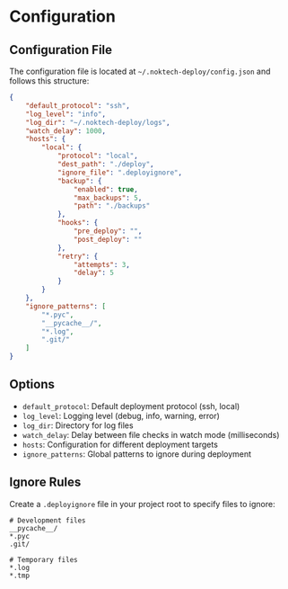 # Configuration

## Configuration File

The configuration file is located at `~/.noktech-deploy/config.json` and follows this structure:

```json
{
    "default_protocol": "ssh",
    "log_level": "info",
    "log_dir": "~/.noktech-deploy/logs",
    "watch_delay": 1000,
    "hosts": {
        "local": {
            "protocol": "local",
            "dest_path": "./deploy",
            "ignore_file": ".deployignore",
            "backup": {
                "enabled": true,
                "max_backups": 5,
                "path": "./backups"
            },
            "hooks": {
                "pre_deploy": "",
                "post_deploy": ""
            },
            "retry": {
                "attempts": 3,
                "delay": 5
            }
        }
    },
    "ignore_patterns": [
        "*.pyc",
        "__pycache__/",
        "*.log",
        ".git/"
    ]
}
```

## Options

- `default_protocol`: Default deployment protocol (ssh, local)
- `log_level`: Logging level (debug, info, warning, error)
- `log_dir`: Directory for log files
- `watch_delay`: Delay between file checks in watch mode (milliseconds)
- `hosts`: Configuration for different deployment targets
- `ignore_patterns`: Global patterns to ignore during deployment

## Ignore Rules

Create a `.deployignore` file in your project root to specify files to ignore:

```text
# Development files
__pycache__/
*.pyc
.git/

# Temporary files
*.log
*.tmp
``` 